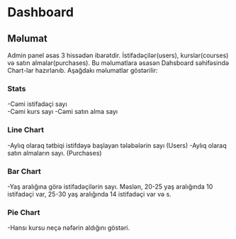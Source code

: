 # Dashboard
## Məlumat

Admin panel əsas 3 hissədən ibarətdir. İstifadəçilər(users), kurslar(courses) və satın almalar(purchases). Bu məlumatlara əsasən Dahsboard səhifəsində Chart-lar hazırlanıb. Aşağdakı məlumatlar göstərilir:


### Stats
-Cəmi istifadəçi sayı<br>
-Cəmi kurs sayı
-Cəmi satın alma sayı 

### Line Chart
-Aylıq olaraq tətbiqi istifdəyə başlayan tələbələrin sayı (Users)
-Aylıq olaraq satın almaların sayı. (Purchases)

### Bar Chart
-Yaş aralığına görə istifadəçilərin sayı. Məslən, 20-25 yaş aralığında 10 istifadəçi var, 25-30 yaş aralığında 14 istifadəçi var və s.

### Pie Chart
-Hansı kursu neçə nəfərin aldığını göstəri.


